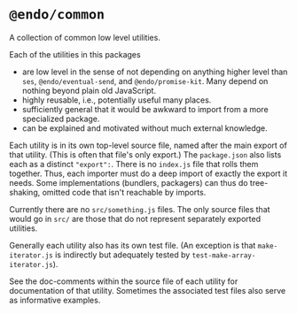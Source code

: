 # `@endo/common`

A collection of common low level utilities.

Each of the utilities in this packages
- are low level in the sense of not depending on anything higher level than `ses`, `@endo/eventual-send`, and `@endo/promise-kit`. Many depend on nothing beyond plain old JavaScript.
- highly reusable, i.e., potentially useful many places.
- sufficiently general that it would be awkward to import from a more specialized package.
- can be explained and motivated without much external knowledge.

Each utility is in its own top-level source file, named after the main export of that utility. (This is often that file's only export.) The `package.json` also lists each as a distinct `"export":`. There is no `index.js` file that rolls them together. Thus, each importer must do a deep import of exactly the export it needs. Some implementations (bundlers, packagers) can thus do tree-shaking, omitted code that isn't reachable by imports.

Currently there are no `src/something.js` files. The only source files that would go in `src/` are those that do not represent separately exported utilities.

Generally each utility also has its own test file. (An exception is that `make-iterator.js` is indirectly but adequately tested by `test-make-array-iterator.js`).

See the doc-comments within the source file of each utility for documentation of that utility. Sometimes the associated test files also serve as informative examples.
